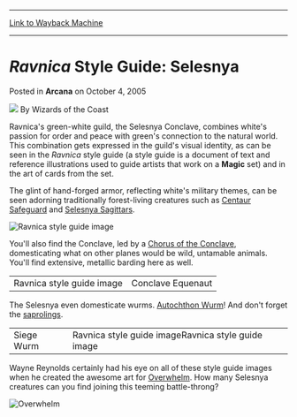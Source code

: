 
---
[Link to Wayback Machine](https://web.archive.org/web/20220816152246/https://magic.wizards.com/en/articles/archive/arcana/ravnica-style-guide-selesnya-2005-10-04)

[_metadata_:author]:- "Wizards of the Coast"
[_metadata_:description]:- "Ravnica's green-white guild, the Selesnya Conclave, combines white's passion for order and peace with green's connection to the natural world. This combination gets expressed in the guild's visual identity, as can be seen in the Ravnica style guide (a style guide is a document of text and reference illustrations used to guide artists that work on a Magic set) and in the art of"
[_metadata_:generator]:- "Drupal 7 (http://drupal.org)"
[_metadata_:node]:- "597966"
[_metadata_:publish_date]:- "2005-10-04"
[_metadata_:source]:- "div-main-content"
[_metadata_:title]:- "Ravnica Style Guide: Selesnya"
[_metadata_:wayback_capture_timestamp]:- "2022-08-16 15:22:46"
[_metadata_:wayback_raw_url]:- "https://web.archive.org/web/20220816152246id_/https://magic.wizards.com/en/articles/archive/arcana/ravnica-style-guide-selesnya-2005-10-04"
[_metadata_:wayback_url]:- "https://magic.wizards.com/en/articles/archive/arcana/ravnica-style-guide-selesnya-2005-10-04"
---


*Ravnica* Style Guide: Selesnya
===============================



 Posted in **Arcana**
 on October 4, 2005 






![](https://media.magic.wizards.com/styles/auth_small/public/images/person/wizards_author.jpg)
By Wizards of the Coast











Ravnica's green-white guild, the Selesnya Conclave, combines white's passion for order and peace with green's connection to the natural world. This combination gets expressed in the guild's visual identity, as can be seen in the *Ravnica* style guide (a style guide is a document of text and reference illustrations used to guide artists that work on a **Magic** set) and in the art of cards from the set. 

The glint of hand-forged armor, reflecting white's military themes, can be seen adorning traditionally forest-living creatures such as [Centaur Safeguard](http://gatherer.wizards.com/Pages/Card/Details.aspx?&name=Centaur%2BSafeguard) and [Selesnya Sagittars](http://gatherer.wizards.com/Pages/Card/Details.aspx?&name=Selesnya%2BSagittars).

![Ravnica style guide image](https://media.magic.wizards.com/image_legacy_migration/magic/images/mtgcom/arcana300/GWStyle_1.jpg)

You'll also find the Conclave, led by a [Chorus of the Conclave](http://gatherer.wizards.com/Pages/Card/Details.aspx?&name=Chorus%2Bof%2Bthe%2BConclave), domesticating what on other planes would be wild, untamable animals. You'll find extensive, metallic barding here as well.



|  |  |
| --- | --- |
| Ravnica style guide image | Conclave Equenaut |

The Selesnya even domesticate wurms. [Autochthon Wurm](http://gatherer.wizards.com/Pages/Card/Details.aspx?&name=Autochthon%2BWurm)! And don't forget the [saprolings](/en/articles/archive/ravnica-style-guide-saprolings-2005-09-28).



|  |  |
| --- | --- |
| Siege Wurm | Ravnica style guide imageRavnica style guide image |

Wayne Reynolds certainly had his eye on all of these style guide images when he created the awesome art for [Overwhelm](https://gatherer.wizards.com/Pages/Card/Details.aspx?name=Overwhelm). How many Selesnya creatures can you find joining this teeming battle-throng?

![Overwhelm](https://media.magic.wizards.com/image_legacy_migration/magic/images/mtgcom/arcana300/GWStyle_Overwhelm.jpg)







